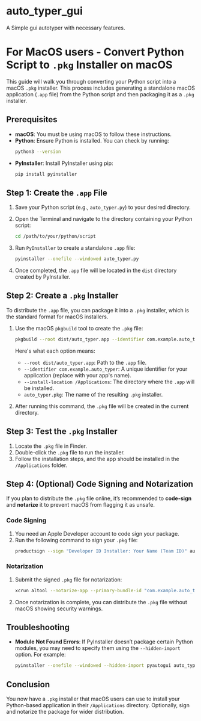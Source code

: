 # auto_typer_gui
A Simple gui autotyper with necessary features. 



# For MacOS users - Convert Python Script to `.pkg` Installer on macOS

This guide will walk you through converting your Python script into a macOS `.pkg` installer. This process includes generating a standalone macOS application (`.app` file) from the Python script and then packaging it as a `.pkg` installer.

## Prerequisites

- **macOS**: You must be using macOS to follow these instructions.
- **Python**: Ensure Python is installed. You can check by running:
  ```bash
  python3 --version
  
- **PyInstaller**: Install PyInstaller using pip:
  ```bash
  pip install pyinstaller
  ```

## Step 1: Create the `.app` File

1. Save your Python script (e.g., `auto_typer.py`) to your desired directory.

2. Open the Terminal and navigate to the directory containing your Python script:
   ```bash
   cd /path/to/your/python/script
   ```

3. Run `PyInstaller` to create a standalone `.app` file:
   ```bash
   pyinstaller --onefile --windowed auto_typer.py
   ```

4. Once completed, the `.app` file will be located in the `dist` directory created by PyInstaller.

## Step 2: Create a `.pkg` Installer

To distribute the `.app` file, you can package it into a `.pkg` installer, which is the standard format for macOS installers.

1. Use the macOS `pkgbuild` tool to create the `.pkg` file:
   ```bash
   pkgbuild --root dist/auto_typer.app --identifier com.example.auto_typer --install-location /Applications auto_typer.pkg
   ```

   Here's what each option means:
   - `--root dist/auto_typer.app`: Path to the `.app` file.
   - `--identifier com.example.auto_typer`: A unique identifier for your application (replace with your app's name).
   - `--install-location /Applications`: The directory where the `.app` will be installed.
   - `auto_typer.pkg`: The name of the resulting `.pkg` installer.

2. After running this command, the `.pkg` file will be created in the current directory.

## Step 3: Test the `.pkg` Installer

1. Locate the `.pkg` file in Finder.
2. Double-click the `.pkg` file to run the installer.
3. Follow the installation steps, and the app should be installed in the `/Applications` folder.

## Step 4: (Optional) Code Signing and Notarization

If you plan to distribute the `.pkg` file online, it’s recommended to **code-sign** and **notarize** it to prevent macOS from flagging it as unsafe.

### Code Signing

1. You need an Apple Developer account to code sign your package.
2. Run the following command to sign your `.pkg` file:
   ```bash
   productsign --sign "Developer ID Installer: Your Name (Team ID)" auto_typer.pkg signed_auto_typer.pkg
   ```

### Notarization

1. Submit the signed `.pkg` file for notarization:
   ```bash
   xcrun altool --notarize-app --primary-bundle-id "com.example.auto_typer" --username "your_apple_id" --password "app-specific-password" --file signed_auto_typer.pkg
   ```

2. Once notarization is complete, you can distribute the `.pkg` file without macOS showing security warnings.

## Troubleshooting

- **Module Not Found Errors**: If PyInstaller doesn’t package certain Python modules, you may need to specify them using the `--hidden-import` option. For example:
  ```bash
  pyinstaller --onefile --windowed --hidden-import pyautogui auto_typer.py
  ```

## Conclusion

You now have a `.pkg` installer that macOS users can use to install your Python-based application in their `/Applications` directory. Optionally, sign and notarize the package for wider distribution.

